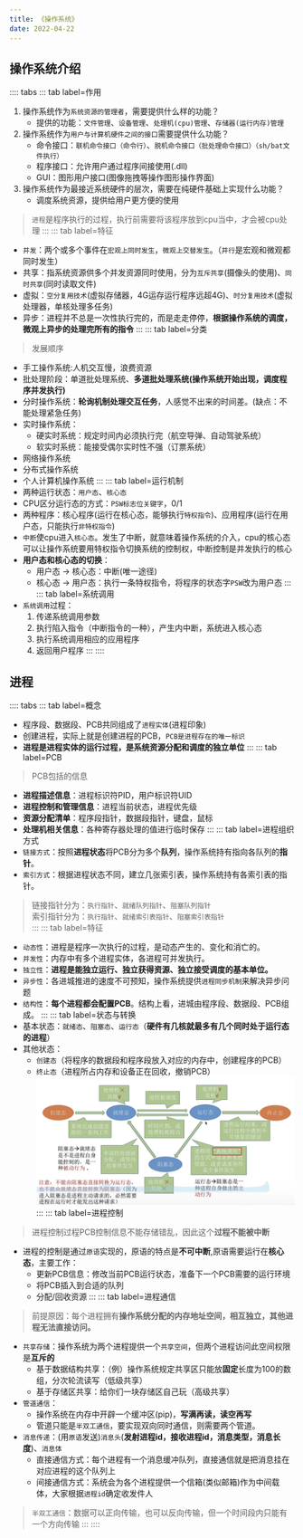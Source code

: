 ```yaml
---
title: 《操作系统》
date: 2022-04-22
---
```

## 操作系统介绍
:::: tabs
::: tab label=作用
1. 操作系统作为`系统资源的管理者`，需要提供什么样的功能？
    *  提供的功能：`文件管理`、`设备管理`、`处理机(cpu)管理`、`存储器(运行内存)管理`
2. 操作系统作为`用户与计算机硬件之间的接口`需要提供什么功能？
    * 命令接口：`联机命令接口（命令行）`、`脱机命令接口（批处理命令接口）（sh/bat文件执行）`
    * 程序接口：允许用户通过程序间接使用(.dll)
    * GUI：图形用户接口(图像拖拽等操作图形操作界面)
3. 操作系统作为最接近系统硬件的层次，需要在纯硬件基础上实现什么功能？
    * 调度系统资源，提供给用户更方便的使用
>`进程`是程序执行的过程，执行前需要将该程序放到cpu当中，才会被cpu处理
:::
::: tab label=特征
* `并发`：两个或多个事件在`宏观上同时发生`，`微观上交替发生`。（`并行`是宏观和微观都同时发生）
* 共享：指系统资源供多个并发资源同时使用，分为`互斥共享`(摄像头的使用)、`同时共享`(同时读取文件)
* 虚拟：`空分复用技术`(虚拟存储器，4G运存运行程序远超4G)、`时分复用技术`(虚拟处理器，单核处理多任务)
* 异步：进程并不总是一次性执行完的，而是走走停停，**根据操作系统的调度，微观上异步的处理完所有的指令**
:::
::: tab label=分类
>发展顺序
* 手工操作系统:人机交互慢，浪费资源
* 批处理阶段：单道批处理系统、**多道批处理系统(操作系统开始出现，调度程序并发执行)**
* 分时操作系统：**轮询机制处理交互任务**，人感觉不出来的时间差。(缺点：不能处理紧急任务)
* 实时操作系统：
    * 硬实时系统：规定时间内必须执行完（航空导弹、自动驾驶系统）
    * 软实时系统：能接受偶尔实时性不强（订票系统）
* 网络操作系统
* 分布式操作系统
* 个人计算机操作系统
:::
::: tab label=运行机制
* 两种运行状态：`用户态`、`核心态`
* CPU区分运行态的方式：`PSW标志位关键字`，0/1
* 两种程序：核心程序(运行在核心态，能够执行`特权指令`)、应用程序(运行在用户态，只能执行`非特权指令`)
* `中断`使cpu进入`核心态`。发生了中断，就意味着操作系统的介入，cpu的核心态可以让操作系统要用特权指令切换系统的控制权，中断控制是并发执行的核心
* **用户态和核心态的切换**：
    * 用户态 -> 核心态：中断(唯一途径)
    * 核心态 -> 用户态：执行一条特权指令，将程序的状态字`PSW`改为用户态
:::
::: tab label=系统调用
* `系统调用`过程：
    1. 传递系统调用参数
    2. 执行陷入指令（中断指令的一种），产生内中断，系统进入核心态
    3. 执行系统调用相应的应用程序
    4. 返回用户程序
:::
::::
## 进程
:::: tabs
::: tab label=概念
* 程序段、数据段、PCB共同组成了`进程实体`(进程印象)
* 创建进程，实际上就是创建进程的PCB，`PCB是进程存在的唯一标识`
* **进程是进程实体的运行过程，是系统资源分配和调度的独立单位**
:::
::: tab label=PCB
>PCB包括的信息
* **进程描述信息**：进程标识符PID，用户标识符UID
* **进程控制和管理信息**：进程当前状态，进程优先级
* **资源分配清单**：程序段指针，数据段指针，键盘，鼠标
* **处理机相关信息**：各种寄存器处理的值进行临时保存
:::
::: tab label=进程组织方式
* `链接方式`：按照**进程状态**将PCB分为多个**队列**，操作系统持有指向各队列的**指针**。
* `索引方式`：根据进程状态不同，建立几张索引表，操作系统持有各索引表的指针。
>链接指针分为：`执行指针`、`就绪队列指针`、`阻塞队列指针`  
>索引指针分为：`执行指针`、`就绪索引表指针`、`阻塞索引表指针`  
:::
::: tab label=特征
* `动态性`：进程是程序一次执行的过程，是动态产生的、变化和消亡的。
* `并发性`：内存中有多个进程实体，各进程可并发执行。
* `独立性`：**进程是能独立运行、独立获得资源、独立接受调度的基本单位。**
* `异步性`：各进城推进的速度不可预知，操作系统提供`进程同步机制`来解决异步问题
* `结构性`：**每个进程都会配置PCB**。结构上看，进城由程序段、数据段、PCB组成。
:::
::: tab label=状态与转换
* 基本状态：`就绪态`、`阻塞态`、`运行态`（**硬件有几核就最多有几个同时处于运行态的进程**）
* 其他状态：
    * `创建态`（将程序的数据段和程序段放入对应的内存中，创建程序的PCB）
    * `终止态`（进程所占内存和设备正在回收，撤销PCB）
![](./assets/jinchengzhuangtai.png)
:::
::: tab label=进程控制
>进程控制过程PCB控制信息不能存储错乱，因此这个**过程不能被中断**
* 进程的控制是通过`原语`实现的，原语的特点是**不可中断**,原语需要运行在**核心态**，主要工作：
    * 更新PCB信息：修改当前PCB运行状态，准备下一个PCB需要的运行环境
    * 将PCB插入到合适的队列
    * 分配/回收资源
:::
::: tab label=进程通信
>前提原因：每个进程拥有**操作系统分配的内存地址空间，相互独立，其他进程无法直接访问。**  
* `共享存储`：操作系统为两个进程提供一个`共享空间`，但两个进程访问此空间权限是**互斥的**
    * 基于数据结构共享：（例）操作系统规定共享区只能放**固定**长度为100的数组，分次轮流读写（低级共享）
    * 基于存储区共享：给你们一块存储区自己玩（高级共享）
* `管道通信`：
    * 操作系统在内存中开辟一个缓冲区(pip)，**写满再读，读空再写**
    * 管道只能是`半双工通信`，要实现双向同时通信，则需要两个管道。
* `消息传递`：(用`原语`发送)`消息头`(**发射进程id，接收进程id，消息类型，消息长度**)、`消息体`
    * 直接通信方式：每个进程有一个消息缓冲队列，直接通信就是把消息挂在对应进程的这个队列上
    * 间接通信方式：系统会为各个进程提供一个信箱(类似邮箱)作为中间载体，大家根据`进程id`确定收发件人
>`半双工通信`：数据可以正向传输，也可以反向传输，但一个时间段内只能有一个方向传输
:::
::::
